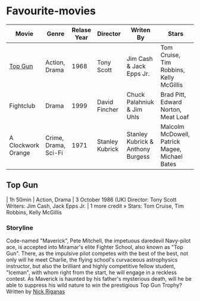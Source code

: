 # Favourite-movies

|**Movie**          |**Genre**           |**Relase Year**|**Director**   |**Writen By**                    |**Stars**                                     |
|-------------------|--------------------|---------------|---------------|---------------------------------|----------------------------------------------|
|[Top Gun](##TopGun)|Action, Drama       |1968           |Tony Scott     |Jim Cash & Jack Epps Jr.         |Tom Cruise, Tim Robbins, Kelly McGillis       |
|Fightclub          |Drama               |1999           |David Fincher  |Chuck Palahniuk & Jim Uhls       |Brad Pitt, Edward Norton, Meat Loaf           |
|A Clockwork Orange |Crime, Drama, Sci-Fi|1971           |Stanley Kubrick|Stanley Kubrick & Anthony Burgess|Malcolm McDowell, Patrick Magee, Michael Bates|



## Top Gun
| 1h 50min | Action, Drama | 3 October 1986 (UK)
Director: Tony Scott
Writers: Jim Cash, Jack Epps Jr. | 1 more credit »
Stars: Tom Cruise, Tim Robbins, Kelly McGillis
### Storyline
Code-named "Maverick", Pete Mitchell, the impetuous daredevil Navy-pilot ace, is accepted into Miramar's elite Fighter School, also known as "Top Gun". There, as the impulsive pilot competes with the best of the best, not only will he meet Charlie, the flying school's curvaceous astrophysics instructor, but also the brilliant and highly competitive fellow student, "Iceman", with whom right from the start, he will engage in a reckless contest. As Maverick is haunted by his father's mysterious death, will he be able to suppress his wild nature to win the prestigious Top Gun Trophy? Written by [Nick Riganas](https://www.imdb.com/search/title/?plot_author=Nick%20Riganas&view=simple&sort=alpha&ref_=tt_stry_pl)
